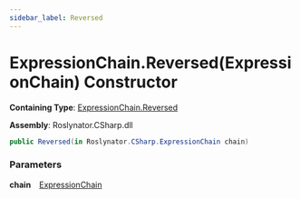 ```yaml
---
sidebar_label: Reversed
---
```


# ExpressionChain\.Reversed\(ExpressionChain\) Constructor

**Containing Type**: [ExpressionChain.Reversed](../index.md)

**Assembly**: Roslynator\.CSharp\.dll

```csharp
public Reversed(in Roslynator.CSharp.ExpressionChain chain)
```

### Parameters

**chain** &ensp; [ExpressionChain](../../index.md)